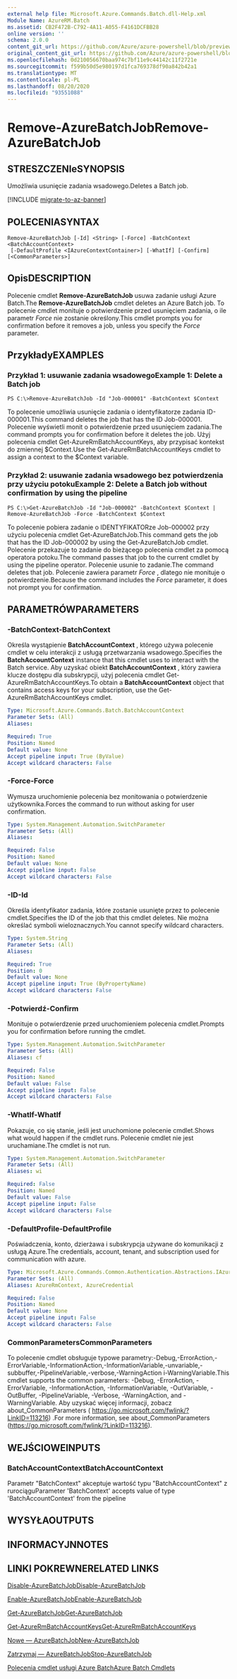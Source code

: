 ```yaml
---
external help file: Microsoft.Azure.Commands.Batch.dll-Help.xml
Module Name: AzureRM.Batch
ms.assetid: CB2F472B-C792-4A11-A055-F4161DCFBB28
online version: ''
schema: 2.0.0
content_git_url: https://github.com/Azure/azure-powershell/blob/preview/src/ResourceManager/AzureBatch/Commands.Batch/help/Remove-AzureBatchJob.md
original_content_git_url: https://github.com/Azure/azure-powershell/blob/preview/src/ResourceManager/AzureBatch/Commands.Batch/help/Remove-AzureBatchJob.md
ms.openlocfilehash: 0d210056670baa974c7bf11e9c44142c11f2721e
ms.sourcegitcommit: f599b50d5e980197d1fca769378df90a842b42a1
ms.translationtype: MT
ms.contentlocale: pl-PL
ms.lasthandoff: 08/20/2020
ms.locfileid: "93551088"
---
```

# <span data-ttu-id="a3e2f-101">Remove-AzureBatchJob</span><span class="sxs-lookup"><span data-stu-id="a3e2f-101">Remove-AzureBatchJob</span></span>

## <span data-ttu-id="a3e2f-102">STRESZCZENIe</span><span class="sxs-lookup"><span data-stu-id="a3e2f-102">SYNOPSIS</span></span>
<span data-ttu-id="a3e2f-103">Umożliwia usunięcie zadania wsadowego.</span><span class="sxs-lookup"><span data-stu-id="a3e2f-103">Deletes a Batch job.</span></span>

[!INCLUDE [migrate-to-az-banner](../../includes/migrate-to-az-banner.md)]

## <span data-ttu-id="a3e2f-104">POLECENIA</span><span class="sxs-lookup"><span data-stu-id="a3e2f-104">SYNTAX</span></span>

```
Remove-AzureBatchJob [-Id] <String> [-Force] -BatchContext <BatchAccountContext>
 [-DefaultProfile <IAzureContextContainer>] [-WhatIf] [-Confirm] [<CommonParameters>]
```

## <span data-ttu-id="a3e2f-105">Opis</span><span class="sxs-lookup"><span data-stu-id="a3e2f-105">DESCRIPTION</span></span>
<span data-ttu-id="a3e2f-106">Polecenie cmdlet **Remove-AzureBatchJob** usuwa zadanie usługi Azure Batch.</span><span class="sxs-lookup"><span data-stu-id="a3e2f-106">The **Remove-AzureBatchJob** cmdlet deletes an Azure Batch job.</span></span>
<span data-ttu-id="a3e2f-107">To polecenie cmdlet monituje o potwierdzenie przed usunięciem zadania, o ile parametr *Force* nie zostanie określony.</span><span class="sxs-lookup"><span data-stu-id="a3e2f-107">This cmdlet prompts you for confirmation before it removes a job, unless you specify the *Force* parameter.</span></span>

## <span data-ttu-id="a3e2f-108">Przykłady</span><span class="sxs-lookup"><span data-stu-id="a3e2f-108">EXAMPLES</span></span>

### <span data-ttu-id="a3e2f-109">Przykład 1: usuwanie zadania wsadowego</span><span class="sxs-lookup"><span data-stu-id="a3e2f-109">Example 1: Delete a Batch job</span></span>
```
PS C:\>Remove-AzureBatchJob -Id "Job-000001" -BatchContext $Context
```

<span data-ttu-id="a3e2f-110">To polecenie umożliwia usunięcie zadania o identyfikatorze zadania ID-000001.</span><span class="sxs-lookup"><span data-stu-id="a3e2f-110">This command deletes the job that has the ID Job-000001.</span></span>
<span data-ttu-id="a3e2f-111">Polecenie wyświetli monit o potwierdzenie przed usunięciem zadania.</span><span class="sxs-lookup"><span data-stu-id="a3e2f-111">The command prompts you for confirmation before it deletes the job.</span></span>
<span data-ttu-id="a3e2f-112">Użyj polecenia cmdlet Get-AzureRmBatchAccountKeys, aby przypisać kontekst do zmiennej $Context.</span><span class="sxs-lookup"><span data-stu-id="a3e2f-112">Use the Get-AzureRmBatchAccountKeys cmdlet to assign a context to the $Context variable.</span></span>

### <span data-ttu-id="a3e2f-113">Przykład 2: usuwanie zadania wsadowego bez potwierdzenia przy użyciu potoku</span><span class="sxs-lookup"><span data-stu-id="a3e2f-113">Example 2: Delete a Batch job without confirmation by using the pipeline</span></span>
```
PS C:\>Get-AzureBatchJob -Id "Job-000002" -BatchContext $Context | Remove-AzureBatchJob -Force -BatchContext $Context
```

<span data-ttu-id="a3e2f-114">To polecenie pobiera zadanie o IDENTYFIKATORze Job-000002 przy użyciu polecenia cmdlet Get-AzureBatchJob.</span><span class="sxs-lookup"><span data-stu-id="a3e2f-114">This command gets the job that has the ID Job-000002 by using the Get-AzureBatchJob cmdlet.</span></span>
<span data-ttu-id="a3e2f-115">Polecenie przekazuje to zadanie do bieżącego polecenia cmdlet za pomocą operatora potoku.</span><span class="sxs-lookup"><span data-stu-id="a3e2f-115">The command passes that job to the current cmdlet by using the pipeline operator.</span></span>
<span data-ttu-id="a3e2f-116">Polecenie usunie to zadanie.</span><span class="sxs-lookup"><span data-stu-id="a3e2f-116">The command deletes that job.</span></span>
<span data-ttu-id="a3e2f-117">Polecenie zawiera parametr *Force* , dlatego nie monituje o potwierdzenie.</span><span class="sxs-lookup"><span data-stu-id="a3e2f-117">Because the command includes the *Force* parameter, it does not prompt you for confirmation.</span></span>

## <span data-ttu-id="a3e2f-118">PARAMETRÓW</span><span class="sxs-lookup"><span data-stu-id="a3e2f-118">PARAMETERS</span></span>

### <span data-ttu-id="a3e2f-119">-BatchContext</span><span class="sxs-lookup"><span data-stu-id="a3e2f-119">-BatchContext</span></span>
<span data-ttu-id="a3e2f-120">Określa wystąpienie **BatchAccountContext** , którego używa polecenie cmdlet w celu interakcji z usługą przetwarzania wsadowego.</span><span class="sxs-lookup"><span data-stu-id="a3e2f-120">Specifies the **BatchAccountContext** instance that this cmdlet uses to interact with the Batch service.</span></span>
<span data-ttu-id="a3e2f-121">Aby uzyskać obiekt **BatchAccountContext** , który zawiera klucze dostępu dla subskrypcji, użyj polecenia cmdlet Get-AzureRmBatchAccountKeys.</span><span class="sxs-lookup"><span data-stu-id="a3e2f-121">To obtain a **BatchAccountContext** object that contains access keys for your subscription, use the Get-AzureRmBatchAccountKeys cmdlet.</span></span>

```yaml
Type: Microsoft.Azure.Commands.Batch.BatchAccountContext
Parameter Sets: (All)
Aliases: 

Required: True
Position: Named
Default value: None
Accept pipeline input: True (ByValue)
Accept wildcard characters: False
```

### <span data-ttu-id="a3e2f-122">-Force</span><span class="sxs-lookup"><span data-stu-id="a3e2f-122">-Force</span></span>
<span data-ttu-id="a3e2f-123">Wymusza uruchomienie polecenia bez monitowania o potwierdzenie użytkownika.</span><span class="sxs-lookup"><span data-stu-id="a3e2f-123">Forces the command to run without asking for user confirmation.</span></span>

```yaml
Type: System.Management.Automation.SwitchParameter
Parameter Sets: (All)
Aliases: 

Required: False
Position: Named
Default value: None
Accept pipeline input: False
Accept wildcard characters: False
```

### <span data-ttu-id="a3e2f-124">-ID</span><span class="sxs-lookup"><span data-stu-id="a3e2f-124">-Id</span></span>
<span data-ttu-id="a3e2f-125">Określa identyfikator zadania, które zostanie usunięte przez to polecenie cmdlet.</span><span class="sxs-lookup"><span data-stu-id="a3e2f-125">Specifies the ID of the job that this cmdlet deletes.</span></span>
<span data-ttu-id="a3e2f-126">Nie można określać symboli wieloznacznych.</span><span class="sxs-lookup"><span data-stu-id="a3e2f-126">You cannot specify wildcard characters.</span></span>

```yaml
Type: System.String
Parameter Sets: (All)
Aliases: 

Required: True
Position: 0
Default value: None
Accept pipeline input: True (ByPropertyName)
Accept wildcard characters: False
```

### <span data-ttu-id="a3e2f-127">-Potwierdź</span><span class="sxs-lookup"><span data-stu-id="a3e2f-127">-Confirm</span></span>
<span data-ttu-id="a3e2f-128">Monituje o potwierdzenie przed uruchomieniem polecenia cmdlet.</span><span class="sxs-lookup"><span data-stu-id="a3e2f-128">Prompts you for confirmation before running the cmdlet.</span></span>

```yaml
Type: System.Management.Automation.SwitchParameter
Parameter Sets: (All)
Aliases: cf

Required: False
Position: Named
Default value: False
Accept pipeline input: False
Accept wildcard characters: False
```

### <span data-ttu-id="a3e2f-129">-WhatIf</span><span class="sxs-lookup"><span data-stu-id="a3e2f-129">-WhatIf</span></span>
<span data-ttu-id="a3e2f-130">Pokazuje, co się stanie, jeśli jest uruchomione polecenie cmdlet.</span><span class="sxs-lookup"><span data-stu-id="a3e2f-130">Shows what would happen if the cmdlet runs.</span></span>
<span data-ttu-id="a3e2f-131">Polecenie cmdlet nie jest uruchamiane.</span><span class="sxs-lookup"><span data-stu-id="a3e2f-131">The cmdlet is not run.</span></span>

```yaml
Type: System.Management.Automation.SwitchParameter
Parameter Sets: (All)
Aliases: wi

Required: False
Position: Named
Default value: False
Accept pipeline input: False
Accept wildcard characters: False
```

### <span data-ttu-id="a3e2f-132">-DefaultProfile</span><span class="sxs-lookup"><span data-stu-id="a3e2f-132">-DefaultProfile</span></span>
<span data-ttu-id="a3e2f-133">Poświadczenia, konto, dzierżawa i subskrypcja używane do komunikacji z usługą Azure.</span><span class="sxs-lookup"><span data-stu-id="a3e2f-133">The credentials, account, tenant, and subscription used for communication with azure.</span></span>

```yaml
Type: Microsoft.Azure.Commands.Common.Authentication.Abstractions.IAzureContextContainer
Parameter Sets: (All)
Aliases: AzureRmContext, AzureCredential

Required: False
Position: Named
Default value: None
Accept pipeline input: False
Accept wildcard characters: False
```

### <span data-ttu-id="a3e2f-134">CommonParameters</span><span class="sxs-lookup"><span data-stu-id="a3e2f-134">CommonParameters</span></span>
<span data-ttu-id="a3e2f-135">To polecenie cmdlet obsługuje typowe parametry:-Debug,-ErrorAction,-ErrorVariable,-InformationAction,-InformationVariable,-unvariable,-subbuffer,-PipelineVariable,-verbose,-WarningAction i-WarningVariable.</span><span class="sxs-lookup"><span data-stu-id="a3e2f-135">This cmdlet supports the common parameters: -Debug, -ErrorAction, -ErrorVariable, -InformationAction, -InformationVariable, -OutVariable, -OutBuffer, -PipelineVariable, -Verbose, -WarningAction, and -WarningVariable.</span></span> <span data-ttu-id="a3e2f-136">Aby uzyskać więcej informacji, zobacz about_CommonParameters ( https://go.microsoft.com/fwlink/?LinkID=113216) .</span><span class="sxs-lookup"><span data-stu-id="a3e2f-136">For more information, see about_CommonParameters (https://go.microsoft.com/fwlink/?LinkID=113216).</span></span>

## <span data-ttu-id="a3e2f-137">WEJŚCIOWE</span><span class="sxs-lookup"><span data-stu-id="a3e2f-137">INPUTS</span></span>

### <span data-ttu-id="a3e2f-138">BatchAccountContext</span><span class="sxs-lookup"><span data-stu-id="a3e2f-138">BatchAccountContext</span></span>
<span data-ttu-id="a3e2f-139">Parametr "BatchContext" akceptuje wartość typu "BatchAccountContext" z rurociągu</span><span class="sxs-lookup"><span data-stu-id="a3e2f-139">Parameter 'BatchContext' accepts value of type 'BatchAccountContext' from the pipeline</span></span>

## <span data-ttu-id="a3e2f-140">WYSYŁA</span><span class="sxs-lookup"><span data-stu-id="a3e2f-140">OUTPUTS</span></span>

## <span data-ttu-id="a3e2f-141">INFORMACYJN</span><span class="sxs-lookup"><span data-stu-id="a3e2f-141">NOTES</span></span>

## <span data-ttu-id="a3e2f-142">LINKI POKREWNE</span><span class="sxs-lookup"><span data-stu-id="a3e2f-142">RELATED LINKS</span></span>

[<span data-ttu-id="a3e2f-143">Disable-AzureBatchJob</span><span class="sxs-lookup"><span data-stu-id="a3e2f-143">Disable-AzureBatchJob</span></span>](./Disable-AzureBatchJob.md)

[<span data-ttu-id="a3e2f-144">Enable-AzureBatchJob</span><span class="sxs-lookup"><span data-stu-id="a3e2f-144">Enable-AzureBatchJob</span></span>](./Enable-AzureBatchJob.md)

[<span data-ttu-id="a3e2f-145">Get-AzureBatchJob</span><span class="sxs-lookup"><span data-stu-id="a3e2f-145">Get-AzureBatchJob</span></span>](./Get-AzureBatchJob.md)

[<span data-ttu-id="a3e2f-146">Get-AzureRmBatchAccountKeys</span><span class="sxs-lookup"><span data-stu-id="a3e2f-146">Get-AzureRmBatchAccountKeys</span></span>](./Get-AzureRmBatchAccountKeys.md)

[<span data-ttu-id="a3e2f-147">Nowe — AzureBatchJob</span><span class="sxs-lookup"><span data-stu-id="a3e2f-147">New-AzureBatchJob</span></span>](./New-AzureBatchJob.md)

[<span data-ttu-id="a3e2f-148">Zatrzymaj — AzureBatchJob</span><span class="sxs-lookup"><span data-stu-id="a3e2f-148">Stop-AzureBatchJob</span></span>](./Stop-AzureBatchJob.md)

[<span data-ttu-id="a3e2f-149">Polecenia cmdlet usługi Azure Batch</span><span class="sxs-lookup"><span data-stu-id="a3e2f-149">Azure Batch Cmdlets</span></span>](./AzureRM.Batch.md)



